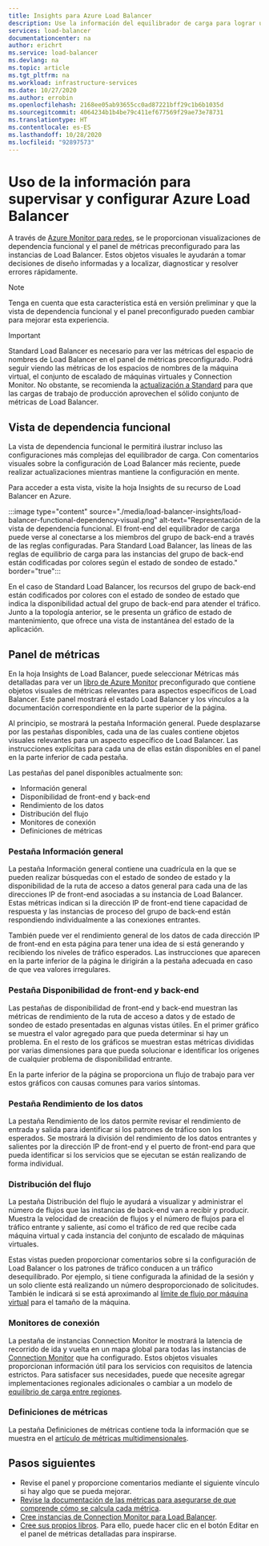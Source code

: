 ```yaml
---
title: Insights para Azure Load Balancer
description: Use la información del equilibrador de carga para lograr una localización rápida de errores y tomar decisiones de diseño informadas.
services: load-balancer
documentationcenter: na
author: erichrt
ms.service: load-balancer
ms.devlang: na
ms.topic: article
ms.tgt_pltfrm: na
ms.workload: infrastructure-services
ms.date: 10/27/2020
ms.author: errobin
ms.openlocfilehash: 2168ee05ab93655cc0ad87221bff29c1b6b1035d
ms.sourcegitcommit: 4064234b1b4be79c411ef677569f29ae73e78731
ms.translationtype: HT
ms.contentlocale: es-ES
ms.lasthandoff: 10/28/2020
ms.locfileid: "92897573"
---
```

# <a name="using-insights-to-monitor-and-configure-your-azure-load-balancer"></a>Uso de la información para supervisar y configurar Azure Load Balancer

A través de [Azure Monitor para redes](https://docs.microsoft.com/azure/azure-monitor/insights/insights-overview#azure-monitor-for-networks-preview), se le proporcionan visualizaciones de dependencia funcional y el panel de métricas preconfigurado para las instancias de Load Balancer. Estos objetos visuales le ayudarán a tomar decisiones de diseño informadas y a localizar, diagnosticar y resolver errores rápidamente.

>[!NOTE] 
>Tenga en cuenta que esta característica está en versión preliminar y que la vista de dependencia funcional y el panel preconfigurado pueden cambiar para mejorar esta experiencia.

>[!IMPORTANT]
>Standard Load Balancer es necesario para ver las métricas del espacio de nombres de Load Balancer en el panel de métricas preconfigurado. Podrá seguir viendo las métricas de los espacios de nombres de la máquina virtual, el conjunto de escalado de máquinas virtuales y Connection Monitor. No obstante, se recomienda la [actualización a Standard](https://docs.microsoft.com/azure/load-balancer/upgrade-basic-standard) para que las cargas de trabajo de producción aprovechen el sólido conjunto de métricas de Load Balancer.

## <a name="functional-dependency-view"></a>Vista de dependencia funcional

La vista de dependencia funcional le permitirá ilustrar incluso las configuraciones más complejas del equilibrador de carga. Con comentarios visuales sobre la configuración de Load Balancer más reciente, puede realizar actualizaciones mientras mantiene la configuración en mente.

Para acceder a esta vista, visite la hoja Insights de su recurso de Load Balancer en Azure.

:::image type="content" source="./media/load-balancer-insights/load-balancer-functional-dependency-visual.png" alt-text="Representación de la vista de dependencia funcional. El front-end del equilibrador de carga puede verse al conectarse a los miembros del grupo de back-end a través de las reglas configuradas. Para Standard Load Balancer, las líneas de las reglas de equilibrio de carga para las instancias del grupo de back-end están codificadas por colores según el estado de sondeo de estado." border="true":::

En el caso de Standard Load Balancer, los recursos del grupo de back-end están codificados por colores con el estado de sondeo de estado que indica la disponibilidad actual del grupo de back-end para atender el tráfico. Junto a la topología anterior, se le presenta un gráfico de estado de mantenimiento, que ofrece una vista de instantánea del estado de la aplicación.

## <a name="metrics-dashboard"></a>Panel de métricas

En la hoja Insights de Load Balancer, puede seleccionar Métricas más detalladas para ver un [libro de Azure Monitor](https://docs.microsoft.com/azure/azure-monitor/platform/workbooks-overview) preconfigurado que contiene objetos visuales de métricas relevantes para aspectos específicos de Load Balancer. Este panel mostrará el estado Load Balancer y los vínculos a la documentación correspondiente en la parte superior de la página.

Al principio, se mostrará la pestaña Información general. Puede desplazarse por las pestañas disponibles, cada una de las cuales contiene objetos visuales relevantes para un aspecto específico de Load Balancer. Las instrucciones explícitas para cada una de ellas están disponibles en el panel en la parte inferior de cada pestaña.

Las pestañas del panel disponibles actualmente son:
* Información general
* Disponibilidad de front-end y back-end
* Rendimiento de los datos
* Distribución del flujo
* Monitores de conexión
* Definiciones de métricas 

### <a name="overview-tab"></a>Pestaña Información general
La pestaña Información general contiene una cuadrícula en la que se pueden realizar búsquedas con el estado de sondeo de estado y la disponibilidad de la ruta de acceso a datos general para cada una de las direcciones IP de front-end asociadas a su instancia de Load Balancer. Estas métricas indican si la dirección IP de front-end tiene capacidad de respuesta y las instancias de proceso del grupo de back-end están respondiendo individualmente a las conexiones entrantes.

También puede ver el rendimiento general de los datos de cada dirección IP de front-end en esta página para tener una idea de si está generando y recibiendo los niveles de tráfico esperados. Las instrucciones que aparecen en la parte inferior de la página le dirigirán a la pestaña adecuada en caso de que vea valores irregulares.

### <a name="frontend-and-backend-availability-tab"></a>Pestaña Disponibilidad de front-end y back-end
Las pestañas de disponibilidad de front-end y back-end muestran las métricas de rendimiento de la ruta de acceso a datos y de estado de sondeo de estado presentadas en algunas vistas útiles. En el primer gráfico se muestra el valor agregado para que pueda determinar si hay un problema. En el resto de los gráficos se muestran estas métricas divididas por varias dimensiones para que pueda solucionar e identificar los orígenes de cualquier problema de disponibilidad entrante.

En la parte inferior de la página se proporciona un flujo de trabajo para ver estos gráficos con causas comunes para varios síntomas. 

### <a name="data-throughput-tab"></a>Pestaña Rendimiento de los datos
La pestaña Rendimiento de los datos permite revisar el rendimiento de entrada y salida para identificar si los patrones de tráfico son los esperados. Se mostrará la división del rendimiento de los datos entrantes y salientes por la dirección IP de front-end y el puerto de front-end para que pueda identificar si los servicios que se ejecutan se están realizando de forma individual.

### <a name="flow-distribution"></a>Distribución del flujo
La pestaña Distribución del flujo le ayudará a visualizar y administrar el número de flujos que las instancias de back-end van a recibir y producir. Muestra la velocidad de creación de flujos y el número de flujos para el tráfico entrante y saliente, así como el tráfico de red que recibe cada máquina virtual y cada instancia del conjunto de escalado de máquinas virtuales. 

Estas vistas pueden proporcionar comentarios sobre si la configuración de Load Balancer o los patrones de tráfico conducen a un tráfico desequilibrado. Por ejemplo, si tiene configurada la afinidad de la sesión y un solo cliente está realizando un número desproporcionado de solicitudes. También le indicará si se está aproximando al [límite de flujo por máquina virtual](https://docs.microsoft.com/azure/virtual-network/virtual-machine-network-throughput#flow-limits-and-recommendations) para el tamaño de la máquina.

### <a name="connection-monitors"></a>Monitores de conexión
La pestaña de instancias Connection Monitor le mostrará la latencia de recorrido de ida y vuelta en un mapa global para todas las instancias de [Connection Monitor](https://docs.microsoft.com/azure/network-watcher/connection-monitor) que ha configurado. Estos objetos visuales proporcionan información útil para los servicios con requisitos de latencia estrictos. Para satisfacer sus necesidades, puede que necesite agregar implementaciones regionales adicionales o cambiar a un modelo de [equilibrio de carga entre regiones](https://docs.microsoft.com/azure/load-balancer/cross-region-overview).

### <a name="metric-definitions"></a>Definiciones de métricas
La pestaña Definiciones de métricas contiene toda la información que se muestra en el [artículo de métricas multidimensionales](https://docs.microsoft.com/azure/load-balancer/load-balancer-standard-diagnostics#multi-dimensional-metrics).

## <a name="next-steps"></a>Pasos siguientes
* Revise el panel y proporcione comentarios mediante el siguiente vínculo si hay algo que se pueda mejorar.
* [Revise la documentación de las métricas para asegurarse de que comprende cómo se calcula cada métrica](https://docs.microsoft.com/azure/load-balancer/load-balancer-standard-diagnostics#multi-dimensional-metrics).
* [Cree instancias de Connection Monitor para Load Balancer](https://docs.microsoft.com/azure/network-watcher/connection-monitor).
* [Cree sus propios libros](https://docs.microsoft.com/azure/azure-monitor/platform/workbooks-overview). Para ello, puede hacer clic en el botón Editar en el panel de métricas detalladas para inspirarse.
